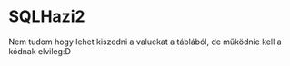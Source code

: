 # SQLHazi2
Nem tudom hogy lehet kiszedni a valuekat a táblából, de működnie kell a kódnak elvileg:D
